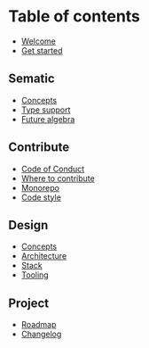 # Table of contents

* [Welcome](README.md)
* [Get started](get-started.md)

## Sematic

* [Concepts](concepts.md)
* [Type support]()
* [Future algebra]()

## Contribute

* [Code of Conduct]()
* [Where to contribute]()
* [Monorepo]()
* [Code style]()

## Design

* [Concepts](concepts.md)
* [Architecture]()
* [Stack]()
* [Tooling]()

## Project

* [Roadmap]()
* [Changelog]()
